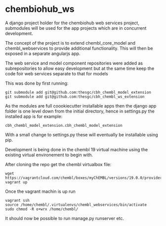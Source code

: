 chembiohub_ws
=============

A django project holder for the chembiohub web services project, submodules will be used for the app projects which are in concurrent development.

The concept of the project is to extend chembl_core_model and chembl_webservices to provide additional functionality. This will then be exposed in a separate angularjs app.

The web service and model component repositories were added as subrepositories to allow easy development but at the same time keep the code foir web services separate to that for models

This was done by first running:

    git submodule add git@github.com:thesgc/cbh_chembl_model_extension
    git submodule add git@github.com:thesgc/cbh_chembl_ws_extension

As the modules are full coookiecutter installable apps then the django app folder is one level down from the initial directory, hence in settings.py the installed app is for example:

    cbh_chembl_model_extension.cbh_chembl_model_extension

With a small change to settings.py these will eventually be installable using pip.

Development is being done in the chembl 19 virtual machine using the existing virtual environement to begin with.

After cloning the repo get the chembl virtualbox file:

    wget https://vagrantcloud.com/chembl/boxes/myChEMBL/versions/19.0.0/providers/virtualbox.box
    vagrant up
    
Once the vagrant machin is up run
    
    vagrant ssh
    source /home/chembl/.virtualenvs/chembl_webservices/bin/activate 
    sudo chmod -R o+wrx /home/chembl/

It should now be possible to run manage.py runserver etc.
    
